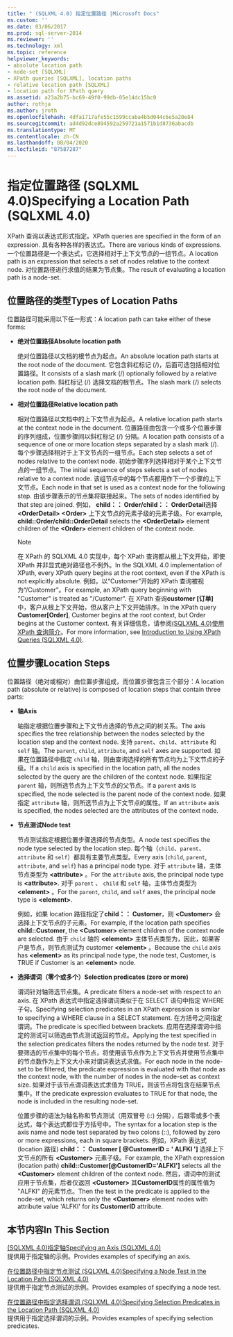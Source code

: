 ```yaml
---
title: " (SQLXML 4.0) 指定位置路径 |Microsoft Docs"
ms.custom: ''
ms.date: 03/06/2017
ms.prod: sql-server-2014
ms.reviewer: ''
ms.technology: xml
ms.topic: reference
helpviewer_keywords:
- absolute location path
- node-set [SQLXML]
- XPath queries [SQLXML], location paths
- relative location path [SQLXML]
- location path for XPath query
ms.assetid: a23a2b75-bc69-49f0-99db-05e14dc15bc0
author: rothja
ms.author: jroth
ms.openlocfilehash: 4dfa1717afe55c1599ccaba4b5d044c6e5a20e84
ms.sourcegitcommit: ad4d92dce894592a259721a1571b1d8736abacdb
ms.translationtype: MT
ms.contentlocale: zh-CN
ms.lasthandoff: 08/04/2020
ms.locfileid: "87587287"
---
```

# <a name="specifying-a-location-path-sqlxml-40"></a><span data-ttu-id="0fc66-102">指定位置路径 (SQLXML 4.0)</span><span class="sxs-lookup"><span data-stu-id="0fc66-102">Specifying a Location Path (SQLXML 4.0)</span></span>
  <span data-ttu-id="0fc66-103">XPath 查询以表达式形式指定。</span><span class="sxs-lookup"><span data-stu-id="0fc66-103">XPath queries are specified in the form of an expression.</span></span> <span data-ttu-id="0fc66-104">具有各种各样的表达式。</span><span class="sxs-lookup"><span data-stu-id="0fc66-104">There are various kinds of expressions.</span></span> <span data-ttu-id="0fc66-105">一个位置路径是一个表达式，它选择相对于上下文节点的一组节点。</span><span class="sxs-lookup"><span data-stu-id="0fc66-105">A location path is an expression that selects a set of nodes relative to the context node.</span></span> <span data-ttu-id="0fc66-106">对位置路径进行求值的结果为节点集。</span><span class="sxs-lookup"><span data-stu-id="0fc66-106">The result of evaluating a location path is a node-set.</span></span>  
  
## <a name="types-of-location-paths"></a><span data-ttu-id="0fc66-107">位置路径的类型</span><span class="sxs-lookup"><span data-stu-id="0fc66-107">Types of Location Paths</span></span>  
 <span data-ttu-id="0fc66-108">位置路径可能采用以下任一形式：</span><span class="sxs-lookup"><span data-stu-id="0fc66-108">A location path can take either of these forms:</span></span>  
  
-   <span data-ttu-id="0fc66-109">**绝对位置路径**</span><span class="sxs-lookup"><span data-stu-id="0fc66-109">**Absolute location path**</span></span>  
  
     <span data-ttu-id="0fc66-110">绝对位置路径以文档的根节点为起点。</span><span class="sxs-lookup"><span data-stu-id="0fc66-110">An absolute location path starts at the root node of the document.</span></span> <span data-ttu-id="0fc66-111">它包含斜杠标记 (/)，后面可选包括相对位置路径。</span><span class="sxs-lookup"><span data-stu-id="0fc66-111">It consists of a slash mark (/) optionally followed by a relative location path.</span></span> <span data-ttu-id="0fc66-112">斜杠标记 (/) 选择文档的根节点。</span><span class="sxs-lookup"><span data-stu-id="0fc66-112">The slash mark (/) selects the root node of the document.</span></span>  
  
-   <span data-ttu-id="0fc66-113">**相对位置路径**</span><span class="sxs-lookup"><span data-stu-id="0fc66-113">**Relative location path**</span></span>  
  
     <span data-ttu-id="0fc66-114">相对位置路径以文档中的上下文节点为起点。</span><span class="sxs-lookup"><span data-stu-id="0fc66-114">A relative location path starts at the context node in the document.</span></span> <span data-ttu-id="0fc66-115">位置路径由包含一个或多个位置步骤的序列组成，位置步骤间以斜杠标记 (/) 分隔。</span><span class="sxs-lookup"><span data-stu-id="0fc66-115">A location path consists of a sequence of one or more location steps separated by a slash mark (/).</span></span> <span data-ttu-id="0fc66-116">每个步骤选择相对于上下文节点的一组节点。</span><span class="sxs-lookup"><span data-stu-id="0fc66-116">Each step selects a set of nodes relative to the context node.</span></span> <span data-ttu-id="0fc66-117">初始步骤序列选择相对于某个上下文节点的一组节点。</span><span class="sxs-lookup"><span data-stu-id="0fc66-117">The initial sequence of steps selects a set of nodes relative to a context node.</span></span> <span data-ttu-id="0fc66-118">该组节点中的每个节点都用作下一个步骤的上下文节点。</span><span class="sxs-lookup"><span data-stu-id="0fc66-118">Each node in that set is used as a context node for the following step.</span></span> <span data-ttu-id="0fc66-119">由该步骤表示的节点集将联接起来。</span><span class="sxs-lookup"><span data-stu-id="0fc66-119">The sets of nodes identified by that step are joined.</span></span> <span data-ttu-id="0fc66-120">例如， **child：： Order/child：： OrderDetail**选择 **\<OrderDetail>** **\<Order>** 上下文节点的元素子级的元素子级。</span><span class="sxs-lookup"><span data-stu-id="0fc66-120">For example, **child::Order/child::OrderDetail** selects the **\<OrderDetail>** element children of the **\<Order>** element children of the context node.</span></span>  
  
    > [!NOTE]  
    >  <span data-ttu-id="0fc66-121">在 XPath 的 SQLXML 4.0 实现中，每个 XPath 查询都从根上下文开始，即使 XPath 并非显式绝对路径也不例外。</span><span class="sxs-lookup"><span data-stu-id="0fc66-121">In the SQLXML 4.0 implementation of XPath, every XPath query begins at the root context, even if the XPath is not explicitly absolute.</span></span> <span data-ttu-id="0fc66-122">例如，以“Customer”开始的 XPath 查询被视为“/Customer”。</span><span class="sxs-lookup"><span data-stu-id="0fc66-122">For example, an XPath query beginning with "Customer" is treated as "/Customer".</span></span> <span data-ttu-id="0fc66-123">在 XPath 查询**customer [订单]** 中，客户从根上下文开始，但从客户上下文开始排序。</span><span class="sxs-lookup"><span data-stu-id="0fc66-123">In the XPath query **Customer[Order]**, Customer begins at the root context, but Order begins at the Customer context.</span></span> <span data-ttu-id="0fc66-124">有关详细信息，请参阅[&#40;SQLXML 4.0&#41;使用 XPath 查询简介](../introduction-to-using-xpath-queries-sqlxml-4-0.md)。</span><span class="sxs-lookup"><span data-stu-id="0fc66-124">For more information, see [Introduction to Using XPath Queries &#40;SQLXML 4.0&#41;](../introduction-to-using-xpath-queries-sqlxml-4-0.md).</span></span>  
  
## <a name="location-steps"></a><span data-ttu-id="0fc66-125">位置步骤</span><span class="sxs-lookup"><span data-stu-id="0fc66-125">Location Steps</span></span>  
 <span data-ttu-id="0fc66-126">位置路径（绝对或相对）由位置步骤组成，而位置步骤包含三个部分：</span><span class="sxs-lookup"><span data-stu-id="0fc66-126">A location path (absolute or relative) is composed of location steps that contain three parts:</span></span>  
  
-   <span data-ttu-id="0fc66-127">**轴**</span><span class="sxs-lookup"><span data-stu-id="0fc66-127">**Axis**</span></span>  
  
     <span data-ttu-id="0fc66-128">轴指定根据位置步骤和上下文节点选择的节点之间的树关系。</span><span class="sxs-lookup"><span data-stu-id="0fc66-128">The axis specifies the tree relationship between the nodes selected by the location step and the context node.</span></span> <span data-ttu-id="0fc66-129">支持 `parent`、`child`、`attribute` 和 `self` 轴。</span><span class="sxs-lookup"><span data-stu-id="0fc66-129">The `parent`, `child`, `attribute`, and `self` axes are supported.</span></span> <span data-ttu-id="0fc66-130">如果在位置路径中指定 `child` 轴，则由查询选择的所有节点均为上下文节点的子级。</span><span class="sxs-lookup"><span data-stu-id="0fc66-130">If a `child` axis is specified in the location path, all the nodes selected by the query are the children of the context node.</span></span> <span data-ttu-id="0fc66-131">如果指定 `parent` 轴，则所选节点为上下文节点的父节点。</span><span class="sxs-lookup"><span data-stu-id="0fc66-131">If a `parent` axis is specified, the node selected is the parent node of the context node.</span></span> <span data-ttu-id="0fc66-132">如果指定 `attribute` 轴，则所选节点为上下文节点的属性。</span><span class="sxs-lookup"><span data-stu-id="0fc66-132">If an `attribute` axis is specified, the nodes selected are the attributes of the context node.</span></span>  
  
-   <span data-ttu-id="0fc66-133">**节点测试**</span><span class="sxs-lookup"><span data-stu-id="0fc66-133">**Node test**</span></span>  
  
     <span data-ttu-id="0fc66-134">节点测试指定根据位置步骤选择的节点类型。</span><span class="sxs-lookup"><span data-stu-id="0fc66-134">A node test specifies the node type selected by the location step.</span></span> <span data-ttu-id="0fc66-135">每个轴（`child`、`parent`、`attribute` 和 `self`）都具有主要节点类型。</span><span class="sxs-lookup"><span data-stu-id="0fc66-135">Every axis (`child`, `parent`, `attribute`, and `self`) has a principal node type.</span></span> <span data-ttu-id="0fc66-136">对于 `attribute` 轴，主体节点类型为 **\<attribute>** 。</span><span class="sxs-lookup"><span data-stu-id="0fc66-136">For the `attribute` axis, the principal node type is **\<attribute>**.</span></span> <span data-ttu-id="0fc66-137">对于 `parent` 、 `child` 和 `self` 轴，主体节点类型为 **\<element>** 。</span><span class="sxs-lookup"><span data-stu-id="0fc66-137">For the `parent`, `child`, and `self` axes, the principal node type is **\<element>**.</span></span>  
  
     <span data-ttu-id="0fc66-138">例如，如果 location 路径指定了**child：： Customer**，则 **\<Customer>** 会选择上下文节点的子元素。</span><span class="sxs-lookup"><span data-stu-id="0fc66-138">For example, if the location path specifies **child::Customer**, the **\<Customer>** element children of the context node are selected.</span></span> <span data-ttu-id="0fc66-139">由于 `child` 轴的 **\<element>** 主体节点类型为，因此，如果客户是节点，则节点测试为 customer **\<element>** 。</span><span class="sxs-lookup"><span data-stu-id="0fc66-139">Because the `child` axis has **\<element>** as its principal node type, the node test, Customer, is TRUE if Customer is an **\<element>** node.</span></span>  
  
-   <span data-ttu-id="0fc66-140">**选择谓词（零个或多个）**</span><span class="sxs-lookup"><span data-stu-id="0fc66-140">**Selection predicates (zero or more)**</span></span>  
  
     <span data-ttu-id="0fc66-141">谓词针对轴筛选节点集。</span><span class="sxs-lookup"><span data-stu-id="0fc66-141">A predicate filters a node-set with respect to an axis.</span></span> <span data-ttu-id="0fc66-142">在 XPath 表达式中指定选择谓词类似于在 SELECT 语句中指定 WHERE 子句。</span><span class="sxs-lookup"><span data-stu-id="0fc66-142">Specifying selection predicates in an XPath expression is similar to specifying a WHERE clause in a SELECT statement.</span></span> <span data-ttu-id="0fc66-143">在方括号之间指定谓词。</span><span class="sxs-lookup"><span data-stu-id="0fc66-143">The predicate is specified between brackets.</span></span> <span data-ttu-id="0fc66-144">应用在选择谓词中指定的测试可以筛选由节点测试返回的节点。</span><span class="sxs-lookup"><span data-stu-id="0fc66-144">Applying the test specified in the selection predicates filters the nodes returned by the node test.</span></span> <span data-ttu-id="0fc66-145">对于要筛选的节点集中的每个节点，将使用该节点作为上下文节点并使用节点集中的节点数作为上下文大小来对谓词表达式求值。</span><span class="sxs-lookup"><span data-stu-id="0fc66-145">For each node in the node-set to be filtered, the predicate expression is evaluated with that node as the context node, with the number of nodes in the node-set as context size.</span></span> <span data-ttu-id="0fc66-146">如果对于该节点谓词表达式求值为 TRUE，则该节点将包含在结果节点集中。</span><span class="sxs-lookup"><span data-stu-id="0fc66-146">If the predicate expression evaluates to TRUE for that node, the node is included in the resulting node-set.</span></span>  
  
     <span data-ttu-id="0fc66-147">位置步骤的语法为轴名称和节点测试（用双冒号 (::) 分隔），后跟零或多个表达式，每个表达式都位于方括号中。</span><span class="sxs-lookup"><span data-stu-id="0fc66-147">The syntax for a location step is the axis name and node test separated by two colons (::), followed by zero or more expressions, each in square brackets.</span></span> <span data-ttu-id="0fc66-148">例如，XPath 表达式 (location 路径) **child：： Customer [ @CustomerID = ' ALFKI ']** 选择上下文节点的所有 **\<Customer>** 元素子级。</span><span class="sxs-lookup"><span data-stu-id="0fc66-148">For example, the XPath expression (location path) **child::Customer[@CustomerID='ALFKI']** selects all the **\<Customer>** element children of the context node.</span></span> <span data-ttu-id="0fc66-149">然后，谓词中的测试应用于节点集，后者仅返回 **\<Customer>** 其**CustomerID**属性的属性值为 "ALFKI" 的元素节点。</span><span class="sxs-lookup"><span data-stu-id="0fc66-149">Then the test in the predicate is applied to the node-set, which returns only the **\<Customer>** element nodes with attribute value 'ALFKI' for its **CustomerID** attribute.</span></span>  
  
## <a name="in-this-section"></a><span data-ttu-id="0fc66-150">本节内容</span><span class="sxs-lookup"><span data-stu-id="0fc66-150">In This Section</span></span>  
 [<span data-ttu-id="0fc66-151">&#40;SQLXML 4.0&#41;指定轴</span><span class="sxs-lookup"><span data-stu-id="0fc66-151">Specifying an Axis &#40;SQLXML 4.0&#41;</span></span>](specifying-an-axis-sqlxml-4-0.md)  
 <span data-ttu-id="0fc66-152">提供用于指定轴的示例。</span><span class="sxs-lookup"><span data-stu-id="0fc66-152">Provides examples of specifying an axis.</span></span>  
  
 [<span data-ttu-id="0fc66-153">在位置路径中指定节点测试 &#40;SQLXML 4.0&#41;</span><span class="sxs-lookup"><span data-stu-id="0fc66-153">Specifying a Node Test in the Location Path &#40;SQLXML 4.0&#41;</span></span>](specifying-a-node-test-in-the-location-path-sqlxml-4-0.md)  
 <span data-ttu-id="0fc66-154">提供用于指定节点测试的示例。</span><span class="sxs-lookup"><span data-stu-id="0fc66-154">Provides examples of specifying a node test.</span></span>  
  
 [<span data-ttu-id="0fc66-155">在位置路径中指定选择谓词 &#40;SQLXML 4.0&#41;</span><span class="sxs-lookup"><span data-stu-id="0fc66-155">Specifying Selection Predicates in the Location Path &#40;SQLXML 4.0&#41;</span></span>](specifying-selection-predicates-in-the-location-path-sqlxml-4-0.md)  
 <span data-ttu-id="0fc66-156">提供用于指定选择谓词的示例。</span><span class="sxs-lookup"><span data-stu-id="0fc66-156">Provides examples of specifying selection predicates.</span></span>  
  
  
